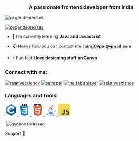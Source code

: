<h3 align="center">A passionate frontend developer from India</h3>

<p align="left"> <img src="https://komarev.com/ghpvc/?username=gegendepressed&label=Profile%20views&color=0e75b6&style=flat" alt="gegendepressed" /> </p>

<p align="left"> <a href="https://github.com/ryo-ma/github-profile-trophy"><img src="https://github-profile-trophy.vercel.app/?username=gegendepressed" alt="gegendepressed" /></a> </p>

- 🌱 I’m currently learning **Java and Javascript**

- 📫 Here's how you can contact me **sairaj09pai@gmail.com**

- ⚡ Fun fact **I love designing stuff on Canva**

<h3 align="left">Connect with me:</h3>
<p align="left">
<a href="https://twitter.com/relativesciencx" target="blank"><img align="center" src="https://raw.githubusercontent.com/rahuldkjain/github-profile-readme-generator/master/src/images/icons/Social/twitter.svg" alt="relativesciencx" height="30" width="40" /></a>
<a href="https://fb.com/sairajpai" target="blank"><img align="center" src="https://raw.githubusercontent.com/rahuldkjain/github-profile-readme-generator/master/src/images/icons/Social/facebook.svg" alt="sairajpai" height="30" width="40" /></a>
<a href="https://instagram.com/the.tablaplayer" target="blank"><img align="center" src="https://raw.githubusercontent.com/rahuldkjain/github-profile-readme-generator/master/src/images/icons/Social/instagram.svg" alt="the.tablaplayer" height="30" width="40" /></a>
<a href="https://instagram.com/relativescience" target="blank"><img align="center" src="https://raw.githubusercontent.com/rahuldkjain/github-profile-readme-generator/master/src/images/icons/Social/instagram.svg" alt="relativescience" height="30" width="40" /></a>
</p>

<h3 align="left">Languages and Tools:</h3>
<p align="left"> <a href="https://www.cprogramming.com/" target="_blank" rel="noreferrer"> <img src="https://raw.githubusercontent.com/devicons/devicon/master/icons/c/c-original.svg" alt="c" width="40" height="40"/> </a> <a href="https://www.w3schools.com/css/" target="_blank" rel="noreferrer"> <img src="https://raw.githubusercontent.com/devicons/devicon/master/icons/css3/css3-original-wordmark.svg" alt="css3" width="40" height="40"/> </a> <a href="https://www.w3.org/html/" target="_blank" rel="noreferrer"> <img src="https://raw.githubusercontent.com/devicons/devicon/master/icons/html5/html5-original-wordmark.svg" alt="html5" width="40" height="40"/> </a> <a href="https://www.java.com" target="_blank" rel="noreferrer"> <img src="https://raw.githubusercontent.com/devicons/devicon/master/icons/java/java-original.svg" alt="java" width="40" height="40"/> </a> <a href="https://developer.mozilla.org/en-US/docs/Web/JavaScript" target="_blank" rel="noreferrer"> <img src="https://raw.githubusercontent.com/devicons/devicon/master/icons/javascript/javascript-original.svg" alt="javascript" width="40" height="40"/> </a> </p>

<p>&nbsp;<img align="center" src="https://github-readme-stats.vercel.app/api?username=gegendepressed&show_icons=true&locale=en" alt="gegendepressed" /></p>

Support 🙏
